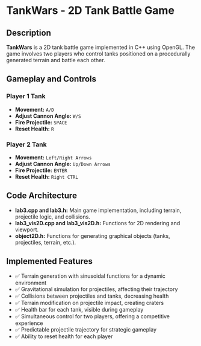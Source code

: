 # TankWars - 2D Tank Battle Game

## Description

**TankWars** is a 2D tank battle game implemented in C++ using OpenGL. The game involves two players who control tanks positioned on a procedurally generated terrain and battle each other.

## Gameplay and Controls

### Player 1 Tank

- **Movement:** `A/D`
- **Adjust Cannon Angle:** `W/S`
- **Fire Projectile:** `SPACE`
- **Reset Health:** `R`

### Player 2 Tank

- **Movement:** `Left/Right Arrows`
- **Adjust Cannon Angle:** `Up/Down Arrows`
- **Fire Projectile:** `ENTER`
- **Reset Health:** `Right CTRL`

## Code Architecture

- **lab3.cpp and lab3.h:** Main game implementation, including terrain, projectile logic, and collisions.
- **lab3_vis2D.cpp and lab3_vis2D.h:** Functions for 2D rendering and viewport.
- **object2D.h:** Functions for generating graphical objects (tanks, projectiles, terrain, etc.).

## Implemented Features

- ✅ Terrain generation with sinusoidal functions for a dynamic environment
- ✅ Gravitational simulation for projectiles, affecting their trajectory
- ✅ Collisions between projectiles and tanks, decreasing health
- ✅ Terrain modification on projectile impact, creating craters
- ✅ Health bar for each tank, visible during gameplay
- ✅ Simultaneous control for two players, offering a competitive experience
- ✅ Predictable projectile trajectory for strategic gameplay
- ✅ Ability to reset health for each player
